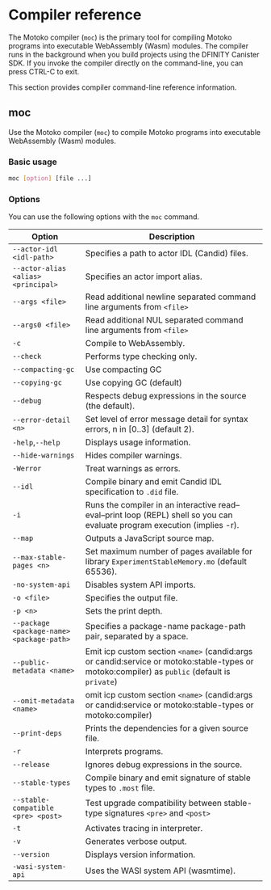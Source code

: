 # Compiler reference

The Motoko compiler (`moc`) is the primary tool for compiling Motoko programs into executable WebAssembly (Wasm) modules. The compiler runs in the background when you build projects using the DFINITY Canister SDK. If you invoke the compiler directly on the command-line, you can press CTRL-C to exit.

This section provides compiler command-line reference information.

## moc

Use the Motoko compiler (`moc`) to compile Motoko programs into executable WebAssembly (Wasm) modules.

### Basic usage

``` bash
moc [option] [file ...]
```

### Options

You can use the following options with the `moc` command.

| Option                                    | Description                                                                                                                                  |
|-------------------------------------------|----------------------------------------------------------------------------------------------------------------------------------------------|
| `--actor-idl <idl-path>`                  | Specifies a path to actor IDL (Candid) files.                                                                                                |
| `--actor-alias <alias> <principal>`       | Specifies an actor import alias.                                                                                                             |
| `--args <file>`                           | Read additional newline separated command line arguments from `<file>`                                                                        |
| `--args0 <file>`                          | Read additional NUL separated command line arguments from `<file>`                                                                           |
| `-c`                                      | Compile to WebAssembly.                                                                                                                      |
| `--check`                                 | Performs type checking only.                                                                                                                 |
| `--compacting-gc`                         | Use compacting GC                                                                                                                            |
| `--copying-gc`                            | Use copying GC (default)                                                                                                                     |
| `--debug`                                 | Respects debug expressions in the source (the default).                                                                                      |
| `--error-detail <n>`                      | Set level of error message detail for syntax errors, n in \[0..3\] (default 2).                                                              |
| `-help`,`--help`                          | Displays usage information.                                                                                                                  |
| `--hide-warnings`                         | Hides compiler warnings.                                                                                                                     |
| `-Werror`                                 | Treat warnings as errors.                                                                                                                    |
| `--idl`                                   | Compile binary and emit Candid IDL specification to `.did` file.                                                                             |
| `-i`                                      | Runs the compiler in an interactive read–eval–print loop (REPL) shell so you can evaluate program execution (implies -r).                    |
| `--map`                                   | Outputs a JavaScript source map.                                                                                                             |
| `--max-stable-pages <n>`                  | Set maximum number of pages available for library `ExperimentStableMemory.mo` (default 65536).                                               |
| `-no-system-api`                          | Disables system API imports.                                                                                                                 |
| `-o <file>`                               | Specifies the output file.                                                                                                                   |
| `-p <n>`                                  | Sets the print depth.                                                                                                                        |
| `--package <package-name> <package-path>` | Specifies a package-name package-path pair, separated by a space.                                                                            |
| `--public-metadata <name>`                | Emit icp custom section `<name>` (candid:args or candid:service or motoko:stable-types or motoko:compiler) as `public` (default is `private`) |
| `--omit-metadata <name>`                  | omit icp custom section `<name>` (candid:args or candid:service or motoko:stable-types or motoko:compiler)                                    |
| `--print-deps`                            | Prints the dependencies for a given source file.                                                                                             |
| `-r`                                      | Interprets programs.                                                                                                                         |
| `--release`                               | Ignores debug expressions in the source.                                                                                                     |
| `--stable-types`                          | Compile binary and emit signature of stable types to `.most` file.                                                                           |
| `--stable-compatible <pre> <post>`        | Test upgrade compatibility between stable-type signatures `<pre>` and `<post>`                                                                 |
| `-t`                                      | Activates tracing in interpreter.                                                                                                            |
| `-v`                                      | Generates verbose output.                                                                                                                    |
| `--version`                               | Displays version information.                                                                                                                |
| `-wasi-system-api`                        | Uses the WASI system API (wasmtime).                                                                                                         |
